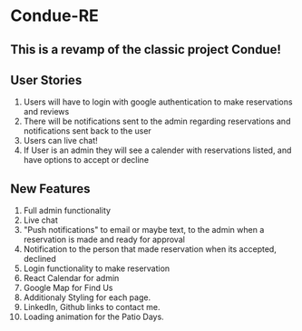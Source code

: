 Condue-RE
===

## This is a revamp of the classic project Condue!

## User Stories

1. Users will have to login with google authentication to make reservations and reviews
2. There will be notifications sent to the admin regarding reservations and notifications sent back to the user
3.  Users can live chat!
4. If User is an admin they will see a calender with reservations listed, and have options to accept or decline


## New Features
1. Full admin functionality
2. Live chat
3. "Push notifications" to email or maybe text, to the admin when a reservation is made and ready for approval
4. Notification to the person that made reservation when its accepted, declined
5. Login functionality to make reservation
6. React Calendar for admin
7. Google Map for Find Us
8.  Additionaly Styling for each page.
9. LinkedIn, Github links to contact me.
10. Loading animation for the Patio Days.


